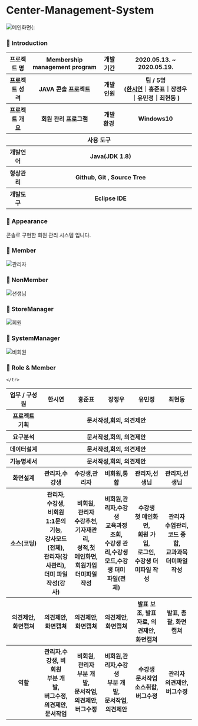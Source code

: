 # Center-Management-System
![메인화면](https://yt3.ggpht.com/a/AGF-l78Py23XN9BqkJm2vB5bJs42Bkn82KSYicxCSg=s900-c-k-c0xffffffff-no-rj-mo){: 

### 👋 Introduction

<table>
    <tr>
        <th>프로젝트 명 </th>
        <th>Membership management program</th>
        <th>개발기간</th>
        <th>2020.05.13. ~ 2020.05.19.</th>
    </tr>
    <tr>
        <th>프로젝트 성격</th>
        <th>JAVA 콘솔 프로젝트</th>
        <th>개발인원</th>
        <th>팀 / 5명<br>
          (<a href="https://github.com/prohwww">한시연</a>｜홍준표｜장정우｜유민정｜최현동 )
      </th>
    </tr>
      <tr>
        <th>프로젝트 개요</th>
        <th>회원 관리 프로그램</th>
        <th>개발환경&nbsp;</th>
        <th>Windows10</th>
    </tr>
    <tr>
        <th colspan="5">사용 도구</th>
    </tr>  
    <tr>
        <th>개발언어</th>
        <th colspan="3">Java(JDK 1.8) </th>
    </tr>
    <tr>
        <th>형상관리</th>
        <th colspan="3">Github, Git , Source Tree</th>
    </tr>
    <tr>
        <th>개발도구</th>
        <th colspan="3">Eclipse IDE</th>
    </tr>
</table>

### 📼 Appearance

콘솔로 구현한 회원 관리 시스템 입니다.

 ### 👋 Member
 ![관리자](https://user-images.githubusercontent.com/55887059/85264640-f0c3ea00-b4ab-11ea-8ae0-619e426a167b.gif)
 ### 👋 NonMember
 ![선생님](https://user-images.githubusercontent.com/55887059/85264645-f3264400-b4ab-11ea-99d2-b6707daac085.gif)
 ### 👋 StoreManager
![회원](https://user-images.githubusercontent.com/55887059/85264661-f6b9cb00-b4ab-11ea-9742-63dd97a155a9.gif)
### 👋 SystemManager
![비회원](https://user-images.githubusercontent.com/55887059/85264650-f4577100-b4ab-11ea-929e-c56be85e980e.gif)

### 📑 Role & Member


<table>
    <tr>
        <th width="16%">업무 / 구성원</th>
        <th width="14%">한시연</th><th width="14%">홍준표</th><th width="14%">장정우</th><th width="14%">유민정</th><th width="14%">최현동</th>
    </tr>
    <tr>
        <th>프로젝트 기획</th>
        <th colspan="5">문서작성,회의, 의견제안</th>
    </tr>
    <tr>
        <th>요구분석</th>
       <th colspan="5">문서작성,회의, 의견제안</th>
    </tr>
    <tr>
        <th>데이터설계</th>
       <th colspan="5">문서작성,회의, 의견제안</th>
    </tr>
    <tr>
        <th>기능명세서</th>
       <th colspan="5">문서작성,회의, 의견제안</th>
    </tr>
    <tr>
        <th>화면설계</th>
        <th>관리자,수강생</th>        
        <th>수강생,관리자</th>
        <th>비회원,통합</th>
        <th>관리자,선생님</th>
        <th>관리자,선생님</th>
    </tr>
    <tr>
       <th>소스(코딩)</th>
        <th>관리자, 수강생, 비회원 <br>1:1문의 기능, <br>강사모드(전체), <br>관리자(강사관리), <br>더미 파일 작성(강사)</th>
        <th>비회원, 관리자 <br>수강추천,기자재관리, <br>성적,첫 메인화면, <br>회원가입 더미파일 작성</th>
        <th>비회원,관리자,수강생 <br>교육과정 조회,<br>수강생 관리,수강생 모드,수강생 더미 파일(전체)</th>
        <th>수강생<br>첫 메인화면, <br>회원 가입, <br>로그인, <br>수강생 더미파일 작성</th>
        <th>관리자<br>수업관리, <br>코드 종합, <br>교과과목 더미파일 작성</th>
    </tr>
    <tr>
        <th>의견제안, 화면캡쳐</th>
        <th>의견제안, 화면캡쳐</th>
        <th>의견제안, 화면캡쳐</th>
        <th>의견제안, 화면캡쳐</th>
        <th>발표 보조, 발표자료, 의견제안, 화면캡쳐</th>
        <th>발표, 총괄, 화면캡쳐</th>
    </tr>
    <tr>
        <th>역할</th>
        <th>관리자,수강생, 비회원<br> 부분 개발, <br>버그수정, <br>의견제안, <br>문서작업</th>
        <th>비회원, 관리자<br> 부분 개발, <br>문서작업, <br>의견제안, <br>버그수정</th>
        <th>비회원,관리자,수강생<br>부분 개발, <br>문서작업, 의견제안</th>
        <th>수강생 <br> 문서작업 <br>소스취합, <br> 버그수정</th>
        <th>관리자 <br>의견제안, <br> 버그수정</th>
      
    </tr>
</table>
